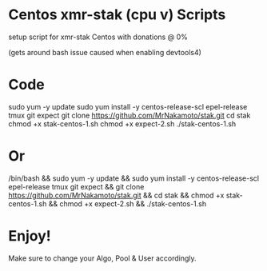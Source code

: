 # Centos xmr-stak (cpu v) Scripts
setup script for xmr-stak Centos with donations @ 0%

(gets around bash issue caused when enabling devtools4)

# Code
sudo yum -y update
sudo yum install -y centos-release-scl epel-release tmux git expect
git clone https://github.com/MrNakamoto/stak.git
cd stak
chmod +x stak-centos-1.sh
chmod +x expect-2.sh
./stak-centos-1.sh

# Or

/bin/bash && sudo yum -y update && sudo yum install -y centos-release-scl epel-release tmux git expect && git clone https://github.com/MrNakamoto/stak.git && cd stak && chmod +x stak-centos-1.sh && chmod +x expect-2.sh && ./stak-centos-1.sh

# Enjoy!
Make sure to change your Algo, Pool & User accordingly.
